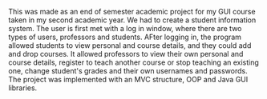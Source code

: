 This was made as an end of semester academic project for my GUI course taken in my second academic year. We had to create a student information system.
The user is first met with a log in window, where there are two types of users, professors and students.
AFter logging in, the program allowed students to view personal and course details, and they could add and drop courses.
It allowed professors to view their own personal and course details, register to teach another course or stop teaching an existing
one, change student's grades and their own usernames and passwords. 
The project was implemented with an MVC structure, OOP and Java GUI libraries. 
